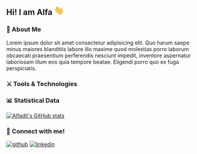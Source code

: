 ## Hi! I am Alfa <img src="https://raw.githubusercontent.com/ABSphreak/ABSphreak/master/gifs/Hi.gif" height="25px">
### 🚀 About Me
Lorem ipsum dolor sit amet consectetur adipisicing elit. Quo harum saepe minus maiores blanditiis labore illo maxime quod molestias porro laborum obcaecati praesentium perferendis nesciunt impedit, inventore aspernatur laboriosam illum eos quia tempore beatae. Eligendi porro quo ex fuga perspiciatis.

### ⚔ Tools & Technologies


### 📊 Statistical Data
[![Alfadli's GitHub stats](https://github-readme-stats.vercel.app/api?username=AlfadliRPutra)](https://github.com/AlfadliRPutra/github-readme-stats)



### 📨 Connect with me!
[<img src='https://cdn.jsdelivr.net/npm/simple-icons@3.0.1/icons/github.svg' alt='github' height='40'>](https://github.com/AlfadliRPutra)  [<img src='https://cdn.jsdelivr.net/npm/simple-icons@3.0.1/icons/linkedin.svg' alt='linkedin' height='40'>](https://www.linkedin.com/in/alfadlirputra/)  

